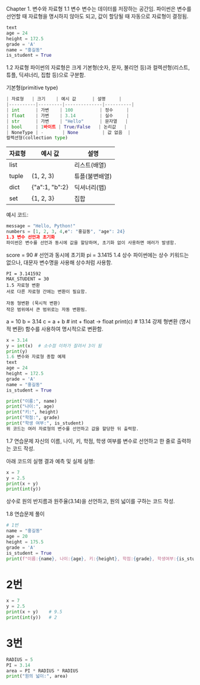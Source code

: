 Chapter 1. 변수와 자료형
1.1 변수
변수는 데이터를 저장하는 공간임.
파이썬은 변수를 선언할 때 자료형을 명시하지 않아도 되고, 값이 할당될 때 자동으로 자료형이 결정됨.
```python
text
age = 24
height = 172.5
grade = 'A'
name = "홍길동"
is_student = True
```
1.2 자료형
파이썬의 자료형은 크게 기본형(숫자, 문자, 불리언 등)과 컬렉션형(리스트, 튜플, 딕셔너리, 집합 등)으로 구분함.

기본형(primitive type)
```python
| 자료형   | 크기    | 예시 값      | 설명     |
|----------|---------|--------------|----------|
| int      | 가변    | 100          | 정수     |
| float    | 가변    | 3.14         | 실수     |
| str      | 가변    | "Hello"      | 문자열   |
| bool     | 1바이트 | True/False   | 논리값   |
| NoneType | -       | None         | 값 없음  |
컬렉션형(collection type)
```
| 자료형 | 예시 값            | 설명           |
|--------|--------------------|----------------|
| list   |          | 리스트(배열)   |
| tuple  | (1, 2, 3)          | 튜플(불변배열) |
| dict   | {"a":1, "b":2}     | 딕셔너리(맵)   |
| set    | {1, 2, 3}          | 집합           |
예시 코드:

```python
message = "Hello, Python!"
numbers = [1, 2, 3, 4,e": "홍길동", "age": 24}
1.3 변수 선언과 초기화
파이썬은 변수를 선언과 동시에 값을 할당하며, 초기화 없이 사용하면 에러가 발생함.

```
score = 90        # 선언과 동시에 초기화
pi = 3.1415
1.4 상수
파이썬에는 상수 키워드는 없으나, 대문자 변수명을 사용해 상수처럼 사용함.

```
PI = 3.141592
MAX_STUDENT = 30
1.5 자료형 변환
서로 다른 자료형 간에는 변환이 필요함.

자동 형변환 (묵시적 변환)
작은 범위에서 큰 범위로는 자동 변환됨.

```
a = 10
b = 3.14
c = a + b   # int + float → float
print(c)    # 13.14
강제 형변환 (명시적 변환)
함수를 사용하여 명시적으로 변환함.

```python
x = 3.14
y = int(x)  # 소수점 이하가 잘려서 3이 됨
print(y)
1.6 변수와 자료형 종합 예제
text
age = 24
height = 172.5
grade = 'A'
name = "홍길동"
is_student = True

print("이름:", name)
print("나이:", age)
print("키:", height)
print("학점:", grade)
print("학생 여부:", is_student)
위 코드는 여러 자료형의 변수를 선언하고 값을 할당한 뒤 출력함.
```
1.7 연습문제
자신의 이름, 나이, 키, 학점, 학생 여부를 변수로 선언하고 한 줄로 출력하는 코드 작성.

아래 코드의 실행 결과 예측 및 실제 실행:

```python
x = 7
y = 2.5
print(x + y)
print(int(y))
```
상수로 원의 반지름과 원주율(3.14)을 선언하고, 원의 넓이를 구하는 코드 작성.

1.8 연습문제 풀이
```python
# 1번
name = "홍길동"
age = 20
height = 175.5
grade = 'A'
is_student = True
print(f"이름:{name}, 나이:{age}, 키:{height}, 학점:{grade}, 학생여부:{is_student}")
```
# 2번
```python
x = 7
y = 2.5
print(x + y)    # 9.5
print(int(y))   # 2
```
# 3번
```python
RADIUS = 5
PI = 3.14
area = PI * RADIUS * RADIUS
print("원의 넓이:", area)
```
